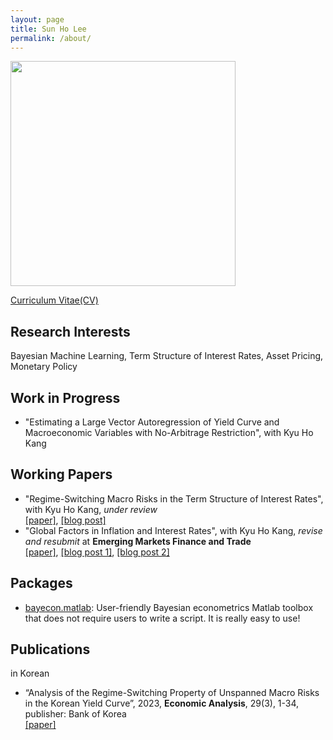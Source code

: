 ```yaml
---
layout: page
title: Sun Ho Lee
permalink: /about/
---
```


<p style="text-align: left;">
  <a href="url"><img src="https://econpreference.github.io/images/self.jpg" width="360" ></a>
</p>

[Curriculum Vitae(CV)](https://github.com/econPreference/econPreference.github.io/blob/master/CV.pdf?raw=true)

## Research Interests

Bayesian Machine Learning, Term Structure of Interest Rates, Asset Pricing, Monetary Policy

## Work in Progress

- "Estimating a Large Vector Autoregression of Yield Curve and Macroeconomic Variables with No-Arbitrage Restriction", with Kyu Ho Kang

## Working Papers

- "Regime-Switching Macro Risks in the Term Structure of Interest Rates", with Kyu Ho Kang, _under review_\
  [[paper]](https://papers.ssrn.com/sol3/papers.cfm?abstract_id=4414404), [[blog post]](https://econpreference.github.io/RSmacro/)
- "Global Factors in Inflation and Interest Rates", with Kyu Ho Kang, _revise and resubmit_ at **Emerging Markets Finance and Trade**\
  [[paper]](https://papers.ssrn.com/sol3/papers.cfm?abstract_id=3874405), [[blog post 1]](https://econpreference.github.io/YC_inflt/), [[blog post 2]](https://econpreference.github.io/longend/)

## Packages

- [bayecon.matlab](https://github.com/econPreference/bayecon.matlab): User-friendly Bayesian econometrics Matlab toolbox that does not require users to write a script. It is really easy to use!

## Publications

in Korean

- “Analysis of the Regime-Switching Property of Unspanned Macro Risks in the Korean Yield Curve”, 2023, **Economic Analysis**, 29(3), 1-34, publisher: Bank of Korea\
  [[paper]](https://www.bok.or.kr/imerEng/bbs/E0002726/view.do?nttId=10079763&menuNo=600346&pageIndex=1)

